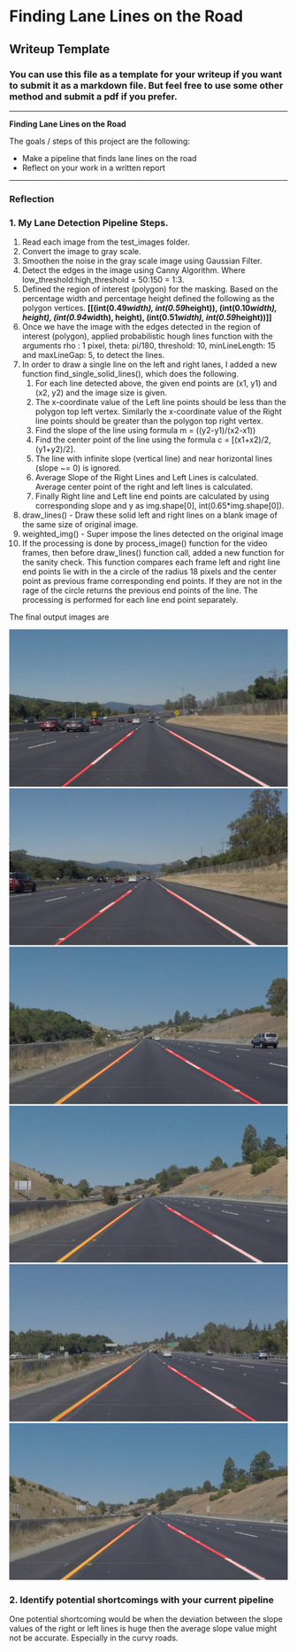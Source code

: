 # **Finding Lane Lines on the Road** 

## Writeup Template

### You can use this file as a template for your writeup if you want to submit it as a markdown file. But feel free to use some other method and submit a pdf if you prefer.

---

**Finding Lane Lines on the Road**

The goals / steps of this project are the following:
* Make a pipeline that finds lane lines on the road
* Reflect on your work in a written report


[//]: # (Image References)

[image1]: ./test_images/output_solidWhiteCurve.jpg "solidWhiteCurve"
[image2]: ./test_images/output_solidWhiteRight.jpg "solidWhiteRight"
[image3]: ./test_images/output_solidYellowCurve.jpg "solidYellowCurve"
[image4]: ./test_images/output_solidYellowCurve2.jpg "solidYellowCurve2"
[image5]: ./test_images/output_solidYellowLeft.jpg "solidYellowLeft"
[image6]: ./test_images/output_whiteCarLaneSwitch.jpg "whiteCarLaneSwitch"
---

### Reflection

### 1. My Lane Detection Pipeline Steps.
1.  Read each image from the test_images folder.
2.  Convert the image to gray scale.
3.  Smoothen the noise in the gray scale image using Gaussian Filter.
4.  Detect the edges in the image using Canny Algorithm. Where low_threshold:high_threshold = 50:150 = 1:3.
5.  Defined the region of interest (polygon) for the masking. Based on the percentage width and percentage height defined the following as the polygon vertices. 
			**[[(int(0.49*width), int(0.59*height)), (int(0.10*width), height), (int(0.94*width), height), (int(0.51*width), int(0.59*height))]]**
6.  Once we have the image with the edges detected in the region of interest (polygon), applied probabilistic hough lines function with the arguments rho : 1 pixel, theta: pi/180, threshold: 10, minLineLength: 15 and maxLineGap: 5, to detect the lines.
7.  In order to draw a single line on the left and right lanes, I added a new function find_single_solid_lines(), which does the following.  
    1. For each line detected above, the given end points are (x1, y1) and (x2, y2) and the image size is given.
    2. The x-coordinate value of the Left line points should be less than the polygon top left vertex. Similarly the x-coordinate value of the Right line points should be greater than the polygon top right vertex.
    3. Find the slope of the line using formula m = ((y2-y1)/(x2-x1))
    4. Find the center point of the line using the formula c = [(x1+x2)/2, (y1+y2)/2].
    5. The line with infinite slope (vertical line) and near horizontal lines (slope ~= 0) is ignored.
    6. Average Slope of the Right Lines and Left Lines is calculated. Average center point of the right and left lines is calculated.
    7. Finally Right line and Left line end points are calculated by using corresponding slope and y as img.shape[0], int(0.65*img.shape[0]).  
8. draw_lines() - Draw these solid left and right lines on a blank image of the same size of original image. 
9. weighted_img() - Super impose the lines detected on the original image
10. If the processing is done by process_image() function for the video frames, then before draw_lines() function call, added a new function for the sanity check. This function compares each frame left and right line end points lie with in the a circle of the radius 18 pixels and the center point as previous frame corresponding end points. If they are not in the rage of the circle returns the previous end points of the line. The processing is performed for each line end point separately.
        
The final output images are
    
![alt text][image1]
![alt text][image2]
![alt text][image3]
![alt text][image4]
![alt text][image5]
![alt text][image6]


### 2. Identify potential shortcomings with your current pipeline


One potential shortcoming would be when the deviation between the slope values of the right or left lines is huge then the average slope value might not be accurate. Especially in the curvy roads. 
